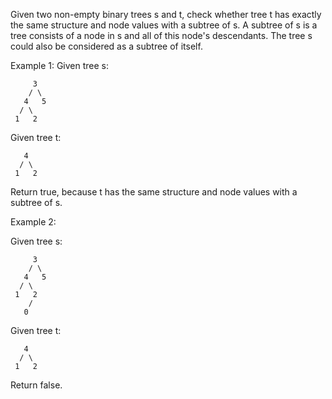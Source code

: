Given two non-empty binary trees s and t, check whether tree t has exactly the same structure and node values with a subtree of s. A subtree of s is a tree consists of a node in s and all of this node's descendants. The tree s could also be considered as a subtree of itself.

Example 1:
Given tree s:

~~~
     3
    / \
   4   5
  / \
 1   2
~~~

Given tree t:

~~~
   4 
  / \
 1   2
~~~

Return true, because t has the same structure and node values with a subtree of s.

Example 2:

Given tree s:

~~~
     3
    / \
   4   5
  / \
 1   2
    /
   0
~~~

Given tree t:

~~~
   4
  / \
 1   2
~~~

Return false.
